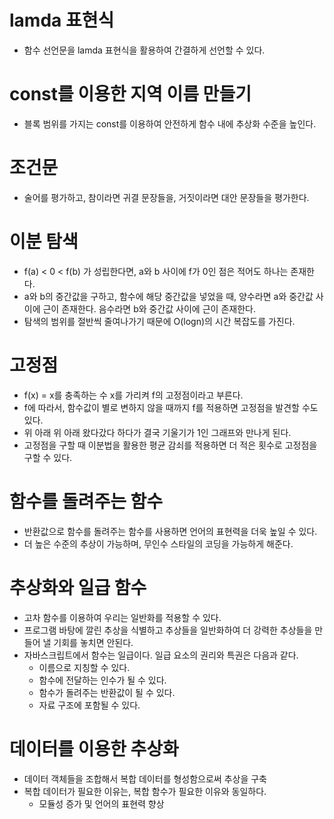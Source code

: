 # lamda 표현식

- 함수 선언문을 lamda 표현식을 활용하여 간결하게 선언할 수 있다.

# const를 이용한 지역 이름 만들기

- 블록 범위를 가지는 const를 이용하여 안전하게 함수 내에 추상화 수준을 높인다.

# 조건문

- 술어를 평가하고, 참이라면 귀결 문장들을, 거짓이라면 대안 문장들을 평가한다.

# 이분 탐색

- f(a) < 0 < f(b) 가 성립한다면, a와 b 사이에 f가 0인 점은 적어도 하나는 존재한다.
- a와 b의 중간값을 구하고, 함수에 해당 중간값을 넣었을 때, 양수라면 a와 중간값 사이에 근이 존재한다. 음수라면 b와 중간값 사이에 근이 존재한다.
- 탐색의 범위를 절반씩 줄여나가기 때문에 O(logn)의 시간 복잡도를 가진다.

# 고정점

- f(x) = x를 충족하는 수 x를 가리켜 f의 고정점이라고 부른다.
- f에 따라서, 함수값이 별로 변하지 않을 때까지 f를 적용하면 고정점을 발견할 수도 있다.
- 위 아래 위 아래 왔다갔다 하다가 결국 기울기가 1인 그래프와 만나게 된다.
- 고정점을 구할 때 이분법을 활용한 평균 감쇠를 적용하면 더 적은 횟수로 고정점을 구할 수 있다.

# 함수를 돌려주는 함수

- 반환값으로 함수를 돌려주는 함수를 사용하면 언어의 표현력을 더욱 높일 수 있다.
- 더 높은 수준의 추상이 가능하며, 무인수 스타일의 코딩을 가능하게 해준다.

# 추상화와 일급 함수

- 고차 함수를 이용하여 우리는 일반화를 적용할 수 있다.
- 프로그램 바탕에 깔린 추상을 식별하고 추상들을 일반화하여 더 강력한 추상들을 만들어 낼 기회를 놓치면 안된다.
- 자바스크립트에서 함수는 일급이다. 일급 요소의 권리와 특권은 다음과 같다.
  - 이름으로 지칭할 수 있다.
  - 함수에 전달하는 인수가 될 수 있다.
  - 함수가 돌려주는 반환값이 될 수 있다.
  - 자료 구조에 포함될 수 있다.

# 데이터를 이용한 추상화

- 데이터 객체들을 조합해서 복합 데이터를 형성함으로써 추상을 구축
- 복합 데이터가 필요한 이유는, 복합 함수가 필요한 이유와 동일하다.
  - 모듈성 증가 및 언어의 표현력 향상
